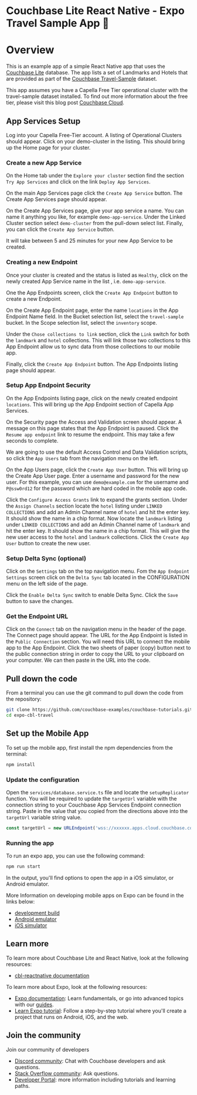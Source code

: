 # Couchbase Lite React Native - Expo Travel Sample App 👋

# Overview

This is an example app of a simple React Native app that uses the [Couchbase Lite](https://www.couchbase.com/products/lite) database. The app lists a set of Landmarks and Hotels that are provided as part of the [Couchbase Travel-Sample](https://docs.couchbase.com/cloud/get-started/run-first-queries.html) dataset. 

This app assumes you have a Capella Free Tier operational cluster with the travel-sample dataset installed.  To find out more information about the free tier, please visit this blog post [Couchbase Cloud](https://www.couchbase.com/blog/free-tier-capella-dev-available/).

## App Services Setup
Log into your Capella Free-Tier account.  A listing of Operational Clusters should appear.  Click on your demo-cluster in the listing.  This should bring up the Home page for your cluster.

### Create a new App Service
On the Home tab under the `Explore your cluster` section find the section `Try App Services` and click on the link `Deploy App Services`.

On the main App Services page click the `Create App Service` button.  The Create App Services page should appear.

On the Create App Services page, give your app service a name.  You can name it anything you like, for example `demo-app-service`.  Under the Linked Cluster section select `demo-cluster` from the pull-down select list.  Finally, you can click the `Create App Service` button.

It will take between 5 and 25 minutes for your new App Service to be created. 

### Creating a new Endpoint

Once your cluster is created and the status is listed as `Healthy`, click on the newly created App Service name in the list , i.e. `demo-app-service`.

One the App Endpoints screen, click the `Create App Endpoint` button to create a new Endpoint.

On the Create App Endpoint page, enter the name `locations` in the App Endpoint Name field.  In the Bucket selection list, select the `travel-sample` bucket.  In the Scope selection list, select the `inventory` scope.

Under the `Chose collections to link` section, click the `Link` switch for both the `landmark` and `hotel` collections.  This will link those two collections to this App Endpoint allow us to sync data from those collections to our mobile app.  

Finally, click the `Create App Endpoint` button.  The App Endpoints listing page should appear.

### Setup App Endpoint Security
On the App Endpoints listing page, click on the newly created endpoint `locations`.  This will bring up the App Endpoint section of Capella App Services. 

On the Security page the Access and Validation screen should appear.  A message on this page states that the App Endpoint is paused.  Click the `Resume app endpoint` link to resume the endpoint.   This may take a few seconds to complete.

We are going to use the default  Access Control and Data Validation scripts, so click the `App Users` tab from the navigation menu on the left.

On the App Users page, click the `Create App User` button.  This will bring up the Create App User page.  Enter a username and password for the new user.  For this example, you can use `demo@example.com` for the username and `P@ssw0rd12` for the password which are hard coded in the mobile app code.  

Click the `Configure Access Grants` link to expand the grants section.  Under the `Assign Channels` section locate the `hotel` listing under `LINKED COLLECTIONS`  and add an Admin Channel name of `hotel` and hit the enter key. It should show the name in a chip format.  Now locate the `landmark` listing under `LINKED COLLECTIONS` and add an Admin Channel name of `landmark` and hit the enter key.  It should show the name in a chip format.  This will give the new user access to the `hotel` and `landmark` collections.
Click the `Create App User` button to create the new user.

### Setup Delta Sync (optional)
Click on the `Settings` tab on the top navigation menu.  Fom the `App Endpoint Settings` screen click on the `Delta Sync` tab located in the CONFIGURATION menu on the left side of the page.  

Click the `Enable Delta Sync` switch to enable Delta Sync.  Click the `Save` button to save the changes.

### Get the Endpoint URL 

Click on the `Connect` tab on the navigation menu in the header of the page.  The Connect page should appear.  The URL for the App Endpoint is listed in the `Public Connection` section.  You will need this URL to connect the mobile app to the App Endpoint.  Click the two sheets of paper (copy) button next to the public connection string in order to copy the URL to your clipboard on your computer.  We can then paste in the URL into the code.

## Pull down the code
From a terminal you can use the git command to pull down the code from the repository:

```bash
git clone https://github.com/couchbase-examples/couchbase-tutorials.git
cd expo-cbl-travel
````

## Set up the Mobile App 

To set up the mobile app, first install the npm dependencies from the terminal:

```bash
npm install
```

### Update the configuration
Open the `services/database.service.ts` file and locate the `setupReplicator` function.  You will be required to update the `targetUrl` variable with the connection string to your Couchbase App Services Endpoint connection string.  Paste in the value that you copied from the directions above into the `targetUrl` variable string value.  

```typescript 
const targetUrl = new URLEndpoint('wss://xxxxxx.apps.cloud.couchbase.com:4984/travel-location');
```

### Running the app
To run an expo app, you can use the following command:

```bash
npm run start
```

In the output, you'll find options to open the app in a iOS simulator, or Android emulator.

More Information on developing mobile apps on Expo can be found in the links below:
- [development build](https://docs.expo.dev/develop/development-builds/introduction/)
- [Android emulator](https://docs.expo.dev/workflow/android-studio-emulator/)
- [iOS simulator](https://docs.expo.dev/workflow/ios-simulator/)

## Learn more

To learn more about Couchbase Lite and React Native, look at the following resources:
- [cbl-reactnative documentation](https://cbl-reactnative.dev/)

To learn more about Expo, look at the following resources:
- [Expo documentation](https://docs.expo.dev/): Learn fundamentals, or go into advanced topics with our [guides](https://docs.expo.dev/guides).
- [Learn Expo tutorial](https://docs.expo.dev/tutorial/introduction/): Follow a step-by-step tutorial where you'll create a project that runs on Android, iOS, and the web.

## Join the community

Join our community of developers 

- [Discord community](https://bit.ly/3NbK5vg): Chat with Couchbase developers and ask questions.
- [Stack Overflow community](https://stackoverflow.com/tags/couchbase/info/): Ask questions.
- [Developer Portal](https://www.couchbase.com/developer): more information including tutorials and learning paths. 
